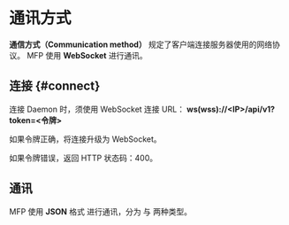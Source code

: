 # 通讯方式

**通信方式（Communication method）** 规定了客户端连接服务器使用的网络协议。
<tooltip term="mfp">MFP</tooltip> 使用 **WebSocket** 进行通讯。

## 连接 {#connect}

连接 <tooltip term="daemon">Daemon</tooltip> 时，须使用 WebSocket 连接 URL：
**ws(wss)://&lt;IP>/api/v1?token=&lt;令牌>**

如果令牌正确，将连接升级为 WebSocket。

如果令牌错误，返回 HTTP 状态码：400。

## 通讯

<tooltip term="mfp">MFP</tooltip> 使用 **JSON** 格式 进行通讯，分为 [](action.md) 与 [](event.md) 两种类型。